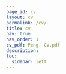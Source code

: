 ```yaml
---
page_id: cv
layout: cv
permalink: /cv/
title: cv
nav: true
nav_order: 1
cv_pdf: Peng, CV.pdf
description: 
toc:
  sidebar: left
---
```

